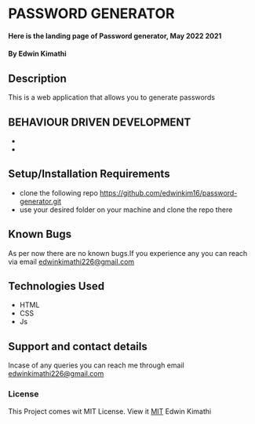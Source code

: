 # PASSWORD GENERATOR
#### Here is the landing page of Password generator, May 2022 2021
#### By **Edwin Kimathi**
## Description
This is a web application that allows you to generate passwords

## BEHAVIOUR DRIVEN DEVELOPMENT
* 
* 
## Setup/Installation Requirements
* clone the following repo https://github.com/edwinkim16/password-generator.git
* use your desired folder on your machine and clone
the repo there



## Known Bugs
 As per now there are no known bugs.If you experience any you can reach via email edwinkimathi226@gmail.com
## Technologies Used

* HTML
* CSS
* Js 
## Support and contact details
Incase of any queries you can reach me through email edwinkimathi226@gmail.com
### License
This Project comes wit MIT License. View it <a href=""> MIT</a>
 Edwin Kimathi
  